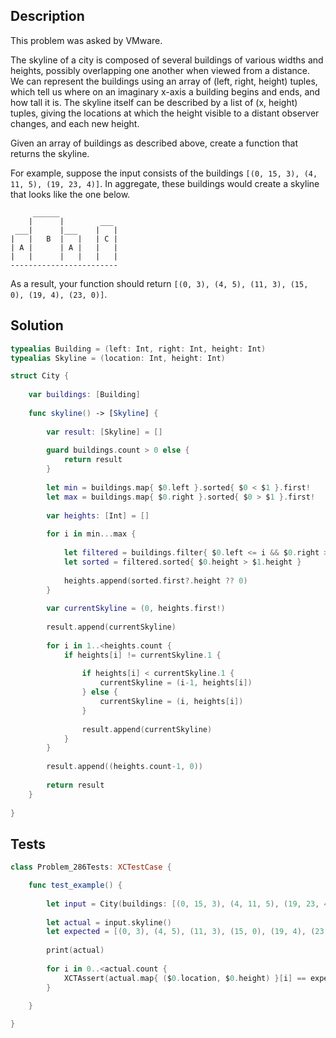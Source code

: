 ## Description

This problem was asked by VMware.

The skyline of a city is composed of several buildings of various widths and heights, possibly overlapping one another when viewed from a distance. We can represent the buildings using an array of (left, right, height) tuples, which tell us where on an imaginary x-axis a building begins and ends, and how tall it is. The skyline itself can be described by a list of (x, height) tuples, giving the locations at which the height visible to a distant observer changes, and each new height.

Given an array of buildings as described above, create a function that returns the skyline.

For example, suppose the input consists of the buildings `[(0, 15, 3), (4, 11, 5), (19, 23, 4)]`. In aggregate, these buildings would create a skyline that looks like the one below.

```
     ______  
    |      |        ___
 ___|      |___    |   | 
|   |   B  |   |   | C |
| A |      | A |   |   |
|   |      |   |   |   |
------------------------
```

As a result, your function should return `[(0, 3), (4, 5), (11, 3), (15, 0), (19, 4), (23, 0)]`.

## Solution

```swift
typealias Building = (left: Int, right: Int, height: Int)
typealias Skyline = (location: Int, height: Int)

struct City {
    
    var buildings: [Building]
    
    func skyline() -> [Skyline] {
        
        var result: [Skyline] = []
        
        guard buildings.count > 0 else {
            return result
        }
        
        let min = buildings.map{ $0.left }.sorted{ $0 < $1 }.first!
        let max = buildings.map{ $0.right }.sorted{ $0 > $1 }.first!
        
        var heights: [Int] = []
        
        for i in min...max {
            
            let filtered = buildings.filter{ $0.left <= i && $0.right >= i }
            let sorted = filtered.sorted{ $0.height > $1.height }
            
            heights.append(sorted.first?.height ?? 0)
        }
        
        var currentSkyline = (0, heights.first!)
        
        result.append(currentSkyline)
        
        for i in 1..<heights.count {
            if heights[i] != currentSkyline.1 {
                
                if heights[i] < currentSkyline.1 {
                    currentSkyline = (i-1, heights[i])
                } else {
                    currentSkyline = (i, heights[i])
                }
                
                result.append(currentSkyline)
            }
        }
        
        result.append((heights.count-1, 0))
        
        return result
    }
    
}
```

## Tests

```swift
class Problem_286Tests: XCTestCase {

    func test_example() {
        
        let input = City(buildings: [(0, 15, 3), (4, 11, 5), (19, 23, 4)])
        
        let actual = input.skyline()
        let expected = [(0, 3), (4, 5), (11, 3), (15, 0), (19, 4), (23, 0)]
        
        print(actual)
        
        for i in 0..<actual.count {
            XCTAssert(actual.map{ ($0.location, $0.height) }[i] == expected[i])
        }
        
    }

}
```